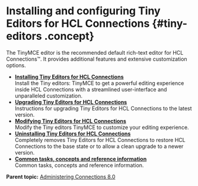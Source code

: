 # Installing and configuring Tiny Editors for HCL Connections {#tiny-editors .concept}

The TinyMCE editor is the recommended default rich-text editor for HCL Connections™. It provides additional features and extensive customization options.

-   **[Installing Tiny Editors for HCL Connections](t_01-setup_00-summary.md)**  
Install the Tiny editors: TinyMCE to get a powerful editing experience inside HCL Connections with a streamlined user-interface and unparalleled customization.
-   **[Upgrading Tiny Editors for HCL Connections](t_01-setup_04-upgrading.md)**  
Instructions for upgrading Tiny Editors for HCL Connections to the latest version.
-   **[Modifying Tiny Editors for HCL Connections](t_02-modify_00-summary.md)**  
Modify the Tiny editors TinyMCE to customize your editing experience.
-   **[Uninstalling Tiny Editors for HCL Connections](t_03-uninst_00-summary.md)**  
Completely removes Tiny Editors for HCL Connections to restore HCL Connections to the base state or to allow a clean upgrade to a newer version.
-   **[Common tasks, concepts and reference information](r_appendix.md)**  
Common tasks, concepts and reference information.

**Parent topic:** [Administering Connections 8.0](../../welcome/welcome_admin.md)